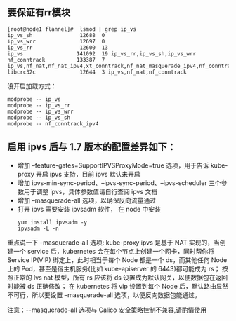<!-- toc -->
## 要保证有rr模块
```
[root@node1 flannel]#  lsmod | grep ip_vs
ip_vs_sh               12688  0
ip_vs_wrr              12697  0
ip_vs_rr               12600  13
ip_vs                 141092  19 ip_vs_rr,ip_vs_sh,ip_vs_wrr
nf_conntrack          133387  7 ip_vs,nf_nat,nf_nat_ipv4,xt_conntrack,nf_nat_masquerade_ipv4,nf_conntrack_netlink,nf_conntrack_ipv4
libcrc32c              12644  3 ip_vs,nf_nat,nf_conntrack
```

没开启加载方式：
```
modprobe -- ip_vs
modprobe -- ip_vs_rr
modprobe -- ip_vs_wrr
modprobe -- ip_vs_sh
modprobe -- nf_conntrack_ipv4
```

## 启用 ipvs 后与 1.7 版本的配置差异如下：
* 增加 –feature-gates=SupportIPVSProxyMode=true 选项，用于告诉 kube-proxy 开启 ipvs 支持，目前 ipvs 默认未开启
* 增加 ipvs-min-sync-period、–ipvs-sync-period、–ipvs-scheduler 三个参数用于调整 ipvs，具体参数值请自行查阅 ipvs 文档
* 增加 –masquerade-all 选项，以确保反向流量通过
* 打开 ipvs 需要安装 ipvsadm 软件， 在 node 中安装
    ```
    yum install ipvsadm -y
    ipvsadm -L -n
    ```

重点说一下 –masquerade-all 选项:
kube-proxy ipvs 是基于 NAT 实现的，当创建一个 service 后，kubernetes 会在每个节点上创建一个网卡，同时帮你将 Service IP(VIP) 绑定上，此时相当于每个 Node 都是一个 ds，而其他任何 Node 上的 Pod，甚至是宿主机服务(比如 kube-apiserver 的 6443)都可能成为 rs；
按照正常的 lvs nat 模型，所有 rs 应该将 ds 设置成为默认网关，以便数据包在返回时能被 ds 正确修改；
在 kubernetes 将 vip 设置到每个 Node 后，默认路由显然不可行，所以要设置 –masquerade-all 选项，以便反向数据包能通过。

注意：--masquerade-all 选项与 Calico 安全策略控制不兼容,请酌情使用
